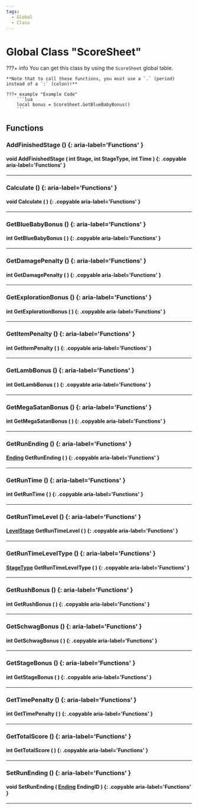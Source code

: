 ```yaml
---
tags:
  - Global
  - Class
---
```

# Global Class "ScoreSheet"

???+ info
    You can get this class by using the `ScoreSheet` global table.

    **Note that to call these functions, you must use a `.` (period) instead of a `:` (colon)!**
    
    ???+ example "Example Code"
        ```lua
        local bonus = ScoreSheet.GetBlueBabyBonus()
        ```
       
## Functions

### AddFinishedStage () {: aria-label='Functions' }
#### void AddFinishedStage ( int Stage, int StageType, int Time ) {: .copyable aria-label='Functions' }

___
### Calculate () {: aria-label='Functions' }
#### void Calculate ( ) {: .copyable aria-label='Functions' }

___
### GetBlueBabyBonus () {: aria-label='Functions' }
#### int GetBlueBabyBonus ( ) {: .copyable aria-label='Functions' }

___
### GetDamagePenalty () {: aria-label='Functions' }
#### int GetDamagePenalty ( ) {: .copyable aria-label='Functions' }

___
### GetExplorationBonus () {: aria-label='Functions' }
#### int GetExplorationBonus ( ) {: .copyable aria-label='Functions' }

___
### GetItemPenalty () {: aria-label='Functions' }
#### int GetItemPenalty ( ) {: .copyable aria-label='Functions' }

___
### GetLambBonus () {: aria-label='Functions' }
#### int GetLambBonus ( ) {: .copyable aria-label='Functions' }

___
### GetMegaSatanBonus () {: aria-label='Functions' }
#### int GetMegaSatanBonus ( ) {: .copyable aria-label='Functions' }

___
### GetRunEnding () {: aria-label='Functions' }
#### [Ending](enums/Ending.md) GetRunEnding ( ) {: .copyable aria-label='Functions' }

___
### GetRunTime () {: aria-label='Functions' }
#### int GetRunTime ( ) {: .copyable aria-label='Functions' }

___
### GetRunTimeLevel () {: aria-label='Functions' }
#### [LevelStage](https://wofsauge.github.io/IsaacDocs/rep/enums/LevelStage.html) GetRunTimeLevel ( ) {: .copyable aria-label='Functions' }

___
### GetRunTimeLevelType () {: aria-label='Functions' }
#### [StageType](https://wofsauge.github.io/IsaacDocs/rep/enums/StageType.html) GetRunTimeLevelType ( ) {: .copyable aria-label='Functions' }

___
### GetRushBonus () {: aria-label='Functions' }
#### int GetRushBonus ( ) {: .copyable aria-label='Functions' }

___
### GetSchwagBonus () {: aria-label='Functions' }
#### int GetSchwagBonus ( ) {: .copyable aria-label='Functions' }

___
### GetStageBonus () {: aria-label='Functions' }
#### int GetStageBonus ( ) {: .copyable aria-label='Functions' }

___
### GetTimePenalty () {: aria-label='Functions' }
#### int GetTimePenalty ( ) {: .copyable aria-label='Functions' }

___
### GetTotalScore () {: aria-label='Functions' }
#### int GetTotalScore ( ) {: .copyable aria-label='Functions' }

___
### SetRunEnding () {: aria-label='Functions' }
#### void SetRunEnding ( [Ending](enums/Ending.md) EndingID ) {: .copyable aria-label='Functions' }

___
